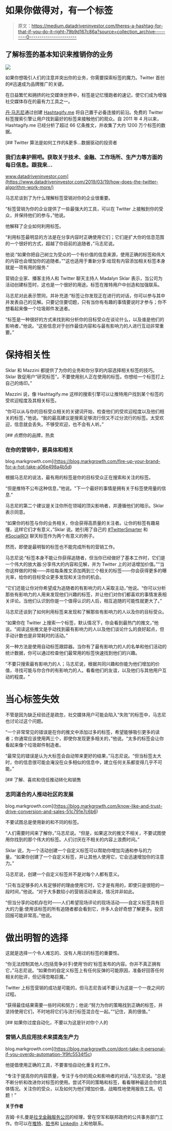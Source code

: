 # 如果你做得对，有一个标签

> 原文：<https://medium.datadriveninvestor.com/theres-a-hashtag-for-that-if-you-do-it-right-79b9d167c86a?source=collection_archive---------0----------------------->

## 了解标签的基本知识来推销你的业务

![](img/0a3e53880130bd26141c2583f1f489ba.png)

如果你想吸引人们的注意并突出你的业务，你需要探索标签的魔力。Twitter 首创的#迅速成为品牌推广的关键。

在日益繁忙和拥挤的社交媒体世界中，标签是记忆慢跑者的速记，使它们成为增强社交媒体存在的最有力工具之一。

[丹·马志尼](https://twitter.com/danmaz74)通过创建 [Hashtagify.me](http://hashtagify.me/explorer/about) 将自己置于必备连接的前沿。免费的 Twitter 标签搜索引擎让用户找到最好的标签来接触他们的观众。自 2011 年 4 月以来，Hashtagify.me 已经分析了超过 66 亿条推文，并收集了大约 1200 万个标签的数据。

[](https://www.datadriveninvestor.com/2019/03/19/how-does-the-twitter-algorithm-work-more/) [## Twitter 算法是如何工作的&更多...数据驱动的投资者

### 我们去拿护照吧。获取关于技术、金融、工作场所、生产力等方面的每日信息。跟我来…

www.datadriveninvestor.com](https://www.datadriveninvestor.com/2019/03/19/how-does-the-twitter-algorithm-work-more/) 

马志尼谈到了为什么理解标签营销对你的企业很重要。

“标签营销为你的企业提供了一些最强大的工具，可以在 Twitter 上接触到你的受众，并保持他们的参与，”他说。

他解释了企业如何利用标签。

“利用标签最明显的方法是在分享内容时正确使用它们；它们是扩大你的信息范围的一个很好的方式，超越了你目前的追随者，”马志尼说。

他说:“如果你把自己树立为受众的一个有价值的信息来源，使用正确的标签和伟大的内容也会增加你的追随者。”"这也适用于重新分享:给现有内容添加相关标签本身就是一项有用的服务."

营销企业家、播客主持人和 Twitter 聊天主持人 Madalyn Sklar 表示，当公司为活动创建标签时，这也是一个很好的用途。标签在推特用户中创造和加强联系。

马志尼对此表示赞同，并补充道:“标签让你发现正在进行的对话，你可以参与其中并发表自己的见解。只要记住要切题，只有当你有有趣的事情要说时才参与；你不想看起来像一个垃圾邮件发送者。

“标签是一种很好的方式来找到和分析你的目标受众在谈论什么，以及谁是他们的影响者，”他说。“这些信息对于创作最佳内容和与最有影响力的人进行互动非常重要。”

# **保持相关性**

Sklar 和 Mazzini 都提供了为你的业务和你分享的内容选择相关标签的技巧。Sklar 敦促用户“研究标签”。不要使用别人正在使用的标签。你想给一个标签打上自己的烙印。”

Mazzini 说，像 Hashtagify.me 这样的搜索引擎可以让推特用户找到某个标签的受欢迎程度及其相关标签。

“你可以从与你的目标受众相关的关键词开始，检查他们的受欢迎程度以及他们相关的标签，”他说。“我的最高建议是搜索足够流行但又不过分流行的标签。太受欢迎，信息就会丢失。不够受欢迎，也不会有人听。”

[](https://blog.markgrowth.com/fire-up-your-brand-for-a-hot-take-a06e498a4b5d) [## 点燃你的品牌，热卖

### 在你的营销中，要具体和相关

blog.markgrowth.com](https://blog.markgrowth.com/fire-up-your-brand-for-a-hot-take-a06e498a4b5d) 

根据马志尼的说法，最有用的标签是你的目标受众正在搜索和关注的标签。

“但是推特不公布这种信息，”他说。"下一个最好的事情是拥有关于标签使用量的信息."

马志尼的第二个建议是关注你所在领域的顶尖影响者，并遵循他们的暗示。Sklar 表示同意。

“如果你的标签与你的业务相关，你会获得高质量的关注者。让你的标签有趣易懂，这样它们才有意义，”Sklar 说。她引用了自己的 [#TwitterSmarter](https://twitter.com/hashtag/TwitterSmarter?src=hash) 和 [#SocialROI](https://twitter.com/hashtag/SocialROI?src=hash) 聊天标签作为两个有意义的例子。

然而，即使是最明智的标签也不能完成所有的营销工作。

马志尼说:“标签本身不能让你获得追随者，但当你已经做好了基本工作时，它们是一个伟大的放大器:分享伟大的内容和见解，并为 Twitter 上的对话增加价值。”“当你这样做的时候——并给每条推文添加两到三个相关的标签——你会获得更多的曝光率，给你的目标受众更多发现和关注你的机会。

“它们还能让你对你希望成为追随者的有影响力的人采取主动，”他说。“你可以分析那些有影响力的人用来发现他们兴趣的标签，并让他们对你们都喜欢的事情发表相关评论。当他们认识到你是一个值得认识的人后，相互追随的可能性就更大了。”

马志尼还谈到了如何利用标签来发现和了解那些有影响力的人以及你的目标受众。

“如果你在 Twitter 上搜索一个标签，默认情况下，你会看到最热门的推文，”他说。“阅读这些推文是手动找到最有影响力的人以及他们谈论什么的良好起点，但手动计数也是非常耗时的活动。”

另一种方法是使用自动标签跟踪器。当你有了最有影响力的人的名单和他们活动的统计数据，你可以通过检查他们最常用的标签快速找到他们的兴趣。

“不要只搜索最有影响力的人；马志尼说，根据共同兴趣和你能为他们增加的价值，寻找可能与你合作的有影响力的人。看看他们的友谊，以及他们与其他用户互动的程度。"

# **当心标签失效**

不管是因为缺乏经验还是疏忽，社交媒体用户可能会陷入“失败”的标签中，马志尼也讨论过这个问题。

“一个非常常见的错误是在你的推文中添加过多的标签，希望能够吸引更多的读者；你通常应该使用两三个，即使你发现更多相关的，”他说。“太多的标签会让你看起来像个垃圾邮件制造者。

“最常见的错误是认为大标签会自动带来更好的结果，”马志尼说。“但当标签太大时，你的信息很可能会淹没在众多相似的信息中，建立任何关系都变得几乎不可能。”

[](https://blog.markgrowth.com/know-like-and-trust-drive-conversion-and-sales-51c791e7c6b6) [## 了解、喜欢和信任推动转化和销售

### 志同道合的人推动社区的发展

blog.markgrowth.com](https://blog.markgrowth.com/know-like-and-trust-drive-conversion-and-sales-51c791e7c6b6) 

不要试图总是使用新的和不同的标签。

“人们需要时间来了解你，”马志尼说。“但是，如果这次的推文不相关，不要试图使用你找到的那个伟大的标签。人们讨厌在不相关的内容上浪费时间。”

Sklar 说，为一个活动创建一个自定义标签可以帮助你增加沟通和参与的力量。“如果你创建了一个自定义标签，并让其他人使用它，它会迅速增加你的注意力。”

马志尼说，创建一个自定义标签并不是对每个人都有意义。

“只有当足够多的人有足够好的理由使用它时，它才是有用的，即使只是很短的一段时间，”他说。“对于大多数较小的营销活动来说，情况并非如此。

“但当分享的动机存在时——人们希望现场评论的现场活动——自定义标签具有巨大的力量:使用该标签的所有追随者都会看到它，许多人会好奇想了解更多。投资回报可能非常高，”他说。

# **做出明智的选择**

这就是选择一个令人难忘的、没有人用过的标签的重要性。

“你无法控制其他人(包括竞争对手)使用‘你的’标签发布的内容。你并不真正拥有它，”马志尼说。“如果你的自定义标签上有任何反弹的可能原因，准备好回答任何相关的批评，但记得忽略巨魔。”

Twitter 上标签营销的成功是可能的，但马志尼告诫不要认为这是一个一夜之间的过程。

“获得最佳结果需要一些时间和努力；他说:“努力为你的策略找到正确的标签，并坚持使用它们，不时地将它们与流行标签混合在一起。”“记住，真的很值。”

[](https://blog.markgrowth.com/dont-take-it-personal-if-you-overdo-automation-1f9fc5534f5c) [## 如果你过度自动化，不要以为这是针对你个人的

### 营销人员应用技术来提高生产力

blog.markgrowth.com](https://blog.markgrowth.com/dont-take-it-personal-if-you-overdo-automation-1f9fc5534f5c) 

他提倡使用正确的工具，不要害怕自动化重复的工作。

“专注于提高你的内容质量，专注于与你的观众和影响者的对话，”马志尼说。“总是不断分析和改进你对标签的使用。尝试不同的策略和标签，看看哪种最适合你的具体情况。关注你的受众，以及如何为他们增加价值，战略性地使用报告工具。切题！”

**关于作者**

吉姆·卡扎曼是[拉戈金融服务公司](http://largofinancialservices.com)的经理，曾在空军和联邦政府的公共事务部门工作。你可以在[推特](https://twitter.com/JKatzaman)、[脸书](https://www.facebook.com/jim.katzaman)和 [LinkedIn](https://www.linkedin.com/in/jim-katzaman-33641b21/) 上和他联系。